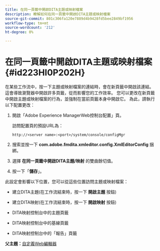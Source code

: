 ```yaml
---
title: 在同一頁籤中開啟DITA主題或映射檔案
description: 瞭解如何在同一頁籤中開啟DITA主題或映射檔案
source-git-commit: 801c306fa120e7889d4b9428fd5bee2849bf1956
workflow-type: tm+mt
source-wordcount: '212'
ht-degree: 0%

---
```



# 在同一頁籤中開啟DITA主題或映射檔案 {#id223HI0P202H}

在某些工作流中，按一下主題或映射檔案的連結時，會在新頁籤中開啟該連結。 這會導致瀏覽器中開啟許多頁籤，從而影響您的工作效率。 您可以更改在新頁籤中開啟主題或映射檔案的行為，並強制在當前頁籤本身中開啟它。 為此，請執行以下配置更改：

1. 開啟「Adobe Experience ManagerWeb控制台配置」頁。

   訪問配置頁的預設URL為：

   ```http
   http://<server name>:<port>/system/console/configMgr
   ```

1. 搜索並按一下 **com.adobe.fmdita.xmleditor.config.XmlEditorConfig** 捆綁。

1. 選擇 **在同一頁籤中開啟DITA主題/映射** 的雙曲餘切值。

1. 按一下「**儲存**」。


此設定會影響以下位置，您可以從這些位置訪問主題或映射檔案：

- 建立DITA主題\(在工作流結束時，按一下 **開啟主題** 按鈕\)

- 建立DITA映射\(在工作流結束時，按一下 **開啟映射** 按鈕\)

- DITA映射控制台中的主題頁籤

- DITA映射控制台中的基線頁籤

- DITA映射控制台中的「報告」頁籤


**父主題：**[&#x200B;自定義Web編輯器](conf-web-editor.md)

